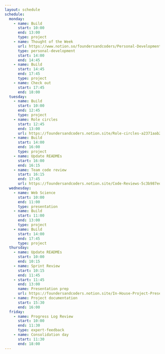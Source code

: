 ```yaml
---
layout: schedule
schedule:
  monday:
    - name: Build
      start: 10:00
      end: 13:00
      type: project
    - name: Thought of the Week
      url: https://www.notion.so/foundersandcoders/Personal-Development-91fe75c7e2cc4f989954108729a2c834
      type: personal-development
      start: 14:00
      end: 14:45
    - name: Build
      start: 14:45
      end: 17:45
      type: project
    - name: Check out
      start: 17:45
      end: 18:00
  tuesday:
    - name: Build
      start: 10:00
      end: 12:45
      type: project
    - name: Role circles
      start: 12:45
      end: 13:00
      url: https://foundersandcoders.notion.site/Role-circles-a2371aab24f34955a69904b87ffc1f05
    - name: Build
      start: 14:00
      end: 16:00
      type: project
    - name: Update READMEs
      start: 16:00
      end: 16:15
    - name: Team code review
      start: 16:15
      end: 17:45
      url: https://foundersandcoders.notion.site/Code-Reviews-5c3b987ed1204e46b4c738da538a758c
  wednesday:
    - name: Web Science
      start: 10:00
      end: 11:00
      type: presentation
    - name: Build
      start: 11:00
      end: 13:00
      type: project
    - name: Build
      start: 14:00
      end: 17:45
      type: project
  thursday:
    - name: Update READMEs
      start: 10:00
      end: 10:15
    - name: Sprint Review
      start: 10:15
      end: 11:45
    - start: 11:45
      end: 13:00
      name: Presentation prep
      url: https://foundersandcoders.notion.site/In-House-Project-Presentation-e1936ce95a8041b9b8a93e5d4f638ff6
    - name: Project documentation
      start: 15:30
      end: 16:00
  friday:
    - name: Progress Log Review
      start: 10:00
      end: 11:30
      type: expert-feedback
    - name: Consolidation day
      start: 11:30
      end: 18:00
---
```


